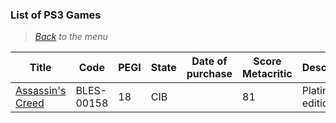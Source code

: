 ### List of PS3 Games


> *[Back](../games.md) to the menu*

| Title | Code | PEGI |  State | Date of purchase | Score Metacritic |  Description |
| --- | --- | --- | --- | --- | --- | --- |
| [ Assassin's Creed](https://fr.m.wikipedia.org/wiki/Assassin%27s_Creed_(jeu_vid%C3%A9o)) | BLES-00158 | 18 | CIB | | 81 | Platinum edition |

